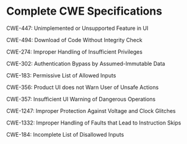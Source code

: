 

# Complete CWE Specifications

CWE-447: Unimplemented or Unsupported Feature in UI

CWE-494: Download of Code Without Integrity Check

CWE-274: Improper Handling of Insufficient Privileges

CWE-302: Authentication Bypass by Assumed-Immutable Data

CWE-183: Permissive List of Allowed Inputs

CWE-356: Product UI does not Warn User of Unsafe Actions

CWE-357: Insufficient UI Warning of Dangerous Operations

CWE-1247: Improper Protection Against Voltage and Clock Glitches

CWE-1332: Improper Handling of Faults that Lead to Instruction Skips

CWE-184: Incomplete List of Disallowed Inputs